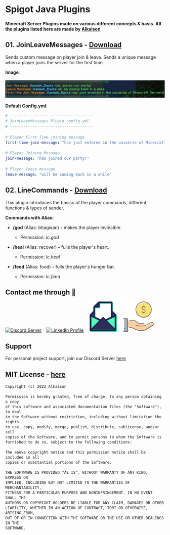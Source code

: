 
# Spigot Java Plugins

#### Minecraft Server Plugins made on various different concepts & basis. All the plugins listed here are made by [**Alkaison**](https://github.com/Alkaison "Alkaison")

## 01. JoinLeaveMessages - [Download](https://github.com/Alkaison/Spigot-Java-Plugins/releases/tag/v0.1.3 "JoinLeaveMessage v0.1.3")

 Sends custom message on player join & leave. Sends a unique message when a player joins the server for the first time.

 **Image**:   <br><br>
 ![JoinLeaveMessages Images](https://github.com/Alkaison/Spigot-Java-Plugins/blob/main/Images/JoinLeaveMessage-1.png)

 **Default Config.yml**:
 ```yml
# -------------------------------------
# JoinLeaveMessages Plugin config.yml
# -------------------------------------

# Player First Time joining message
first-time-join-message: "has just entered in the universe of Minecraft Servers!"

# Player Joining Message
join-message: "has joined our party!"

# Player leave message
leave-message: "will be coming back in a while"
 ```

## 02. LineCommands - [Download](https://github.com/Alkaison/Spigot-Java-Plugins/releases/tag/v0.1.6 "LineCommands v0.1.6")

This plugin introduces the basics of the player commands, different functions & types of sender.

**Commands with Alias:**

- **/god** (Alias: bhagwan) **-** makes the player invincible.
  - Permission: *lc.god*

- **/heal** (Alias: recover) **-** fulls the player's heart.
  - Permission: *lc.heal*
  
- **/feed** (Alias: food) **-** fulls the player's hunger bar.
  - Permission: *lc.feed*

## Contact me through 📨

[![Discord Server](https://github.com/gauravghongde/social-icons/blob/master/SVG/Color/Discord.svg)](https://discord.gg/dF4PHxbHpA)
&ensp;
[![LinkedIn Profile](https://github.com/gauravghongde/social-icons/blob/master/SVG/Color/LinkedIN.svg)](https://www.linkedin.com/in/alkaison)
&ensp;
[![MailID](https://github.com/Alkaison/GitBashDemo/blob/main/mail.svg)](mailto:505ganeshmourya@gmail.com)
&ensp;
[![Ko-Fi Profile](https://github.com/Alkaison/GitBashDemo/blob/main/donate.svg)](https://ko-fi.com/alkaison)

## Support

For personal project support, join our Discord Server [here](https://discord.gg/dF4PHpA "Byte Hub Discord")

## MIT License - [here](https://github.com/Alkaison/Spigot-Java-Plugins/blob/main/LICENSE "MIT License")

```
Copyright (c) 2022 Alkaison

Permission is hereby granted, free of charge, to any person obtaining a copy
of this software and associated documentation files (the "Software"), to deal
in the Software without restriction, including without limitation the rights
to use, copy, modify, merge, publish, distribute, sublicense, and/or sell
copies of the Software, and to permit persons to whom the Software is
furnished to do so, subject to the following conditions:

The above copyright notice and this permission notice shall be included in all
copies or substantial portions of the Software.

THE SOFTWARE IS PROVIDED "AS IS", WITHOUT WARRANTY OF ANY KIND, EXPRESS OR
IMPLIED, INCLUDING BUT NOT LIMITED TO THE WARRANTIES OF MERCHANTABILITY,
FITNESS FOR A PARTICULAR PURPOSE AND NONINFRINGEMENT. IN NO EVENT SHALL THE
AUTHORS OR COPYRIGHT HOLDERS BE LIABLE FOR ANY CLAIM, DAMAGES OR OTHER
LIABILITY, WHETHER IN AN ACTION OF CONTRACT, TORT OR OTHERWISE, ARISING FROM,
OUT OF OR IN CONNECTION WITH THE SOFTWARE OR THE USE OR OTHER DEALINGS IN THE
SOFTWARE.
```
